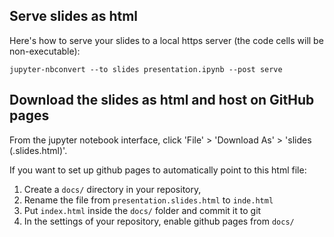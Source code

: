 ## Serve slides as html
Here's how to serve your slides to a local https server (the code cells will be non-executable):

```
jupyter-nbconvert --to slides presentation.ipynb --post serve
```

## Download the slides as html and host on GitHub pages
From the jupyter notebook interface, click 'File' > 'Download As' > 'slides (.slides.html)'.

If you want to set up github pages to automatically point to this html file:

1. Create a `docs/` directory in your repository,
2. Rename the file from `presentation.slides.html` to `inde.html`
3. Put `index.html` inside the `docs/` folder and commit it to git
4. In the settings of your repository, enable github pages from `docs/`
